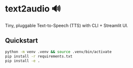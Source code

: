 # text2audio 🔊

Tiny, pluggable Text-to-Speech (TTS) with CLI + Streamlit UI.

## Quickstart
```bash
python -m venv .venv && source .venv/bin/activate
pip install -r requirements.txt
pip install -e .
